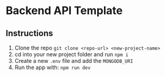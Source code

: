 # Backend API Template


## Instructions

1. Clone the repo `git clone <repo-url> <new-project-name>`
2. cd into your new project folder and run `npm i`
3. Create a new `.env` file and add the `MONGODB_URI`
4. Run the app with: `npm run dev`